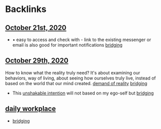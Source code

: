 
# Backlinks
## [October 21st, 2020](<October 21st, 2020.md>)
- •	easy to access and check with - link to the existing messenger or email is also good for important notifications [bridging](<bridging.md>)

## [October 29th, 2020](<October 29th, 2020.md>)
How to know what the reality truly need? It's about examining our behaviors, way of living, about seeing how ourselves truly live, instead of based on the world that our mind created. [demand of reality](<demand of reality.md>) [bridging](<bridging.md>)

- This [unshakable intention](<unshakable intention.md>) will not based on my ego-self but [bridging](<bridging.md>)

## [daily workplace](<daily workplace.md>)
- [bridging](<bridging.md>)

